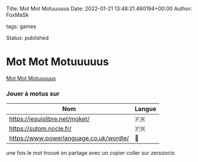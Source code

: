Title: Mot Mot Motuuuuus
Date: 2022-01-21 13:48:21.460194+00:00
Author: FoxMaSk 

tags: games

Status: published





# Mot Mot Motuuuuus

[Mot Mot Motuuuuus](None)

### Jouer à motus sur

| Nom                                                        | Langue |
| --------------------------------------------------- | ----- | 
| https://jesuislibre.net/moket/  | 🇫🇷  | 
| https://sutom.nocle.fr/   | 🇫🇷            |
| https://www.powerlanguage.co.uk/wordle/ | 🏴󠁧󠁢󠁥󠁮󠁧󠁿 |

une fois le mot trouvé on partage avec un copier coller sur zerozocio